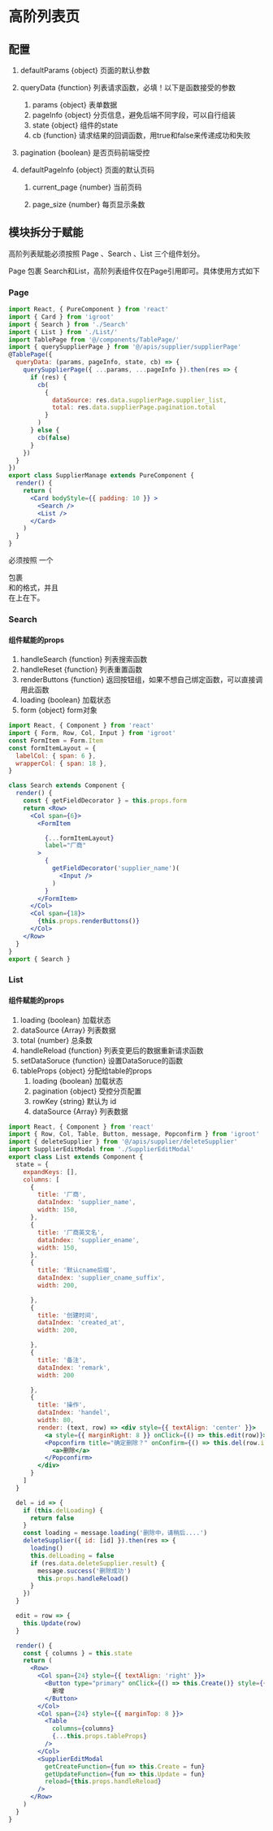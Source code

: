 # 高阶列表页

## 配置

1. defaultParams  {object}  页面的默认参数

2. queryData {function} 列表请求函数，必填！以下是函数接受的参数

   1. params {object} 表单数据
   2. pageInfo {object} 分页信息，避免后端不同字段，可以自行组装
   3. state {object} 组件的state
   4. cb {function} 请求结果的回调函数，用true和false来传递成功和失败


3. pagination {boolean} 是否页码前端受控

4. defaultPageInfo {object} 页面的默认页码

   1. current_page  {number} 当前页码

   2. page_size {number} 每页显示条数

        

## 模块拆分于赋能

高阶列表赋能必须按照 Page 、Search 、List 三个组件划分。

Page 包裹 Search和List，高阶列表组件仅在Page引用即可。具体使用方式如下

### Page

```jsx
import React, { PureComponent } from 'react'
import { Card } from 'igroot'
import { Search } from './Search'
import { List } from './List/'
import TablePage from '@/components/TablePage/'
import { querySupplierPage } from '@/apis/supplier/supplierPage'
@TablePage({
  queryData: (params, pageInfo, state, cb) => {
    querySupplierPage({ ...params, ...pageInfo }).then(res => {
      if (res) {
        cb(
          {
            dataSource: res.data.supplierPage.supplier_list,
            total: res.data.supplierPage.pagination.total
          }
        )
      } else {
        cb(false)
      }
    })
  }
})
export class SupplierManage extends PureComponent {
  render() {
    return (
      <Card bodyStyle={{ padding: 10 }} >
        <Search />
        <List />
      </Card>
    )
  }
}
```

必须按照 一个<div>包裹<Search />和<List />的格式，并且<Search />在上<List />在下。

### Search

#### 组件赋能的props

1. handleSearch {function}  列表搜索函数
2. handleReset {function} 列表重置函数
3. renderButtons {function} 返回按钮组，如果不想自己绑定函数，可以直接调用此函数
4. loading {boolean} 加载状态
5. form {object} form对象

```jsx
import React, { Component } from 'react'
import { Form, Row, Col, Input } from 'igroot'
const FormItem = Form.Item
const formItemLayout = {
  labelCol: { span: 6 },
  wrapperCol: { span: 18 },
}

class Search extends Component {
  render() {
    const { getFieldDecorator } = this.props.form
    return <Row>
      <Col span={6}>
        <FormItem

          {...formItemLayout}
          label="厂商"
        >
          {
            getFieldDecorator('supplier_name')(
              <Input />
            )
          }
        </FormItem>
      </Col>
      <Col span={18}>
        {this.props.renderButtons()}
      </Col>
    </Row>
  }
}
export { Search }
```

### List

#### 组件赋能的props

1. loading {boolean} 加载状态
2. dataSource {Array} 列表数据
3. total {number} 总条数
4. handleReload {function} 列表变更后的数据重新请求函数
5. setDataSoruce  {function} 设置DataSoruce的函数
6. tableProps {object} 分配给table的props
   1. loading {boolean} 加载状态
   2. pagination {object} 受控分页配置
   3. rowKey {string} 默认为 id
   4. dataSource  {Array} 列表数据

```jsx
import React, { Component } from 'react'
import { Row, Col, Table, Button, message, Popconfirm } from 'igroot'
import { deleteSupplier } from '@/apis/supplier/deleteSupplier'
import SupplierEditModal from './SupplierEditModal'
export class List extends Component {
  state = {
    expandKeys: [],
    columns: [
      {
        title: '厂商',
        dataIndex: 'supplier_name',
        width: 150,
      },
      {
        title: '厂商英文名',
        dataIndex: 'supplier_ename',
        width: 150,
      },
      {
        title: '默认cname后缀',
        dataIndex: 'supplier_cname_suffix',
        width: 200,

      },
      {
        title: '创建时间',
        dataIndex: 'created_at',
        width: 200,

      },
      {
        title: '备注',
        dataIndex: 'remark',
        width: 200

      },
      {
        title: '操作',
        dataIndex: 'handel',
        width: 80,
        render: (text, row) => <div style={{ textAlign: 'center' }}>
          <a style={{ marginRight: 8 }} onClick={() => this.edit(row)}>编辑</a>
          <Popconfirm title="确定删除？" onConfirm={() => this.del(row.id)}>
            <a>删除</a>
          </Popconfirm>
        </div>
      }
    ]
  }

  del = id => {
    if (this.delLoading) {
      return false
    }
    const loading = message.loading('删除中，请稍后....')
    deleteSupplier({ id: [id] }).then(res => {
      loading()
      this.delLoading = false
      if (res.data.deleteSupplier.result) {
        message.success('删除成功')
        this.props.handleReload()
      }
    })
  }

  edit = row => {
    this.Update(row)
  }

  render() {
    const { columns } = this.state
    return (
      <Row>
        <Col span={24} style={{ textAlign: 'right' }}>
          <Button type="primary" onClick={() => this.Create()} style={{ marginRight: 8 }}>
            新增
          </Button>
        </Col>
        <Col span={24} style={{ marginTop: 8 }}>
          <Table
            columns={columns}
            {...this.props.tableProps}
          />
        </Col>
        <SupplierEditModal
          getCreateFunction={fun => this.Create = fun}
          getUpdateFunction={fun => this.Update = fun}
          reload={this.props.handleReload}
        />
      </Row>
    )
  }
}
```

